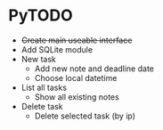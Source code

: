 # PyTODO
- <s>Create main useable interface</s>
- Add SQLite module 
 - New task 
    - Add new note and deadline date
    - Choose local datetime  
- List all tasks
    - Show all existing notes 
- Delete task
    - Delete selected task (by ip) 
  
  